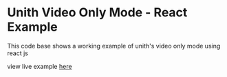 # Unith Video Only Mode - React Example 

This code base shows a working example of unith's video only mode using react js 

view live example [here](https://react-video-only.vercel.app/)